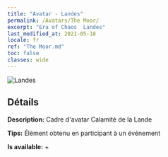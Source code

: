 ```yaml
---
title: "Avatar - Landes"
permalink: /Avatars/The Moor/
excerpt: "Era of Chaos  Landes"
last_modified_at: 2021-05-18
locale: fr
ref: "The Moor.md"
toc: false
classes: wide
---
```

 ![Landes](/images/a/avatarFrame_70.png)

## Détails

 **Description:** Cadre d'avatar Calamité de la Lande 

 **Tips:** Élément obtenu en participant à un événement 

 **Is available:**  + 

